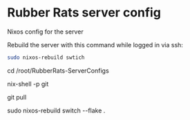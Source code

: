 # Rubber Rats server config

Nixos config for the server


Rebuild the server with this command while logged in via ssh:

```sh
sudo nixos-rebuild swtich
```



cd /root/RubberRats-ServerConfigs

nix-shell -p git

git pull

sudo nixos-rebuild switch --flake . 
